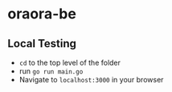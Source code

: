 # oraora-be

## Local Testing

- `cd` to the top level of the folder
- run `go run main.go`
- Navigate to `localhost:3000` in your browser
